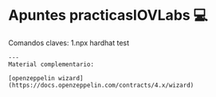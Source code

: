 # Apuntes  practicasIOVLabs 💻

Comandos claves:
1.npx hardhat test
```
---
Material complementario:

[openzeppelin wizard](https://docs.openzeppelin.com/contracts/4.x/wizard)

